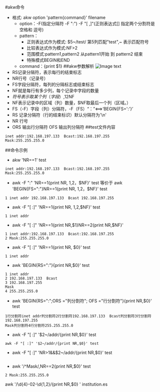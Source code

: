 #akw命令
* 格式: akw option  'pattern{command}' filename
  * option：-F(指定分隔符 -F ":") -F "[ ,]"(正则表达式[] 指定两个分割符是 空格和 逗号)
  * pattern：
    * 正则表达式作为模式: $5~/test/ 第5列匹配"test",~ 表示匹配符号
    * 比较表达式作为模式:NF>2
    * 范围模式:pattern1,pattern2 从pattern1开始 到 pattern2 结束
    * 特殊模式BEGIN和END
  * command：{print $1}
##akw参数解析
![Image text](file:///C:/Users/yangtianfeng/Desktop/%E5%B1%8F%E5%B9%95%E5%BF%AB%E7%85%A7%202017-02-26%20%E4%B8%8B%E5%8D%886.22.15.png)
* RS记录分隔符，表示每行的结束标志
* NR行号（记录号）
* FS字段分隔符，每列的分隔标志或结束标志
* NF就是每行有多少列，每个记录中字段的数量
* $符号表示取某个列（字段）,$1$2$NF
* NF表示记录中的区域（列）数量，$NF取最后一个列（区域。）
* FS（-F）字段（列）分隔符，-F（FS）“：”<==>‘BEGIN{FS=':'}’
* RS 记录分隔符（行的结束标识）默认分隔符为'\n'
* NR 行号
* ORS 输出行分隔符 OFS 输出列分隔符
##test文件内容
````
inet addr:192.168.197.133  Bcast:192.168.197.255  
Mask:255.255.255.0
````
##命令示例
* akw 'NR==1' test 
````
inet addr:192.168.197.133  Bcast:192.168.197.255  
Mask:255.255.255.0
````
* awk -F ":" 'NR==1{print NR, $1,$2，$NF}' test 等价于 awk 'BEGIN{FS=":"}NR==1{print NR, $1,$2，$NF}' test 
````
1 inet addr 192.168.197.133  Bcast 192.168.197.255
````
* awk -F "[ :]" 'NR==1{print NR, $1,$2,$NF}' test
````
1 inet addr
````
* awk -F "[ :]" 'NR==1{print NR,$1}NR==2{print NR,$NF}'
````
1 inet addr:192.168.197.133  Bcast:192.168.197.255  
2 Mask:255.255.255.0
````
* awk -F "[ :]" 'NR==1{print NR, $0}' test
````
1 inet addr
````
* awk 'BEGIN{RS=":"}{print NR,$0}' test 
````
1 inet addr
2 192.168.197.133  Bcast
3 192.168.197.255  
Mask
4 255.255.255.0
````
* awk 'BEGIN{RS=":";ORS ="列分割符"; OFS ="行分割符"}{print NR,$0}' test 
````
1行分割符inet addr列分割符2行分割符192.168.197.133  Bcast列分割符3行分割符192.168.197.255  
Mask列分割符4行分割符255.255.255.0
````
* awk -F "[ :]" '$2~/addr/{print NR,$0}' test
````
awk -F "[ :]" '$2~/addr/{print NR,$0}' test
````
* awk -F "[ :]" 'NR>1&&$2~/addr/{print NR,$0}' test
````
````
* awk '/^Mask/,NR==2{print NR,$0}' test 
````
2 Mask:255.255.255.0
````
awk '/\d{4}\-02-\d{1,2}/{print NR,$0} ' institution.es
